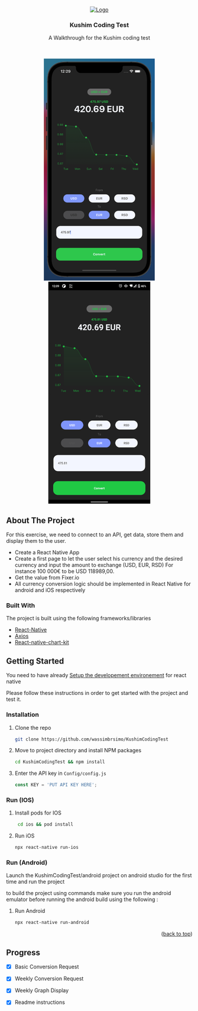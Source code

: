 <div id="top"></div>
<!--
*** Thanks for checking out the Best-README-Template. If you have a suggestion
*** that would make this better, please fork the repo and create a pull request
*** or simply open an issue with the tag "enhancement".
*** Don't forget to give the project a star!
*** Thanks again! Now go create something AMAZING! :D
-->



<!-- PROJECT SHIELDS -->
<!--
*** I'm using markdown "reference style" links for readability.
*** Reference links are enclosed in brackets [ ] instead of parentheses ( ).
*** See the bottom of this document for the declaration of the reference variables
*** for contributors-url, forks-url, etc. This is an optional, concise syntax you may use.
*** https://www.markdownguide.org/basic-syntax/#reference-style-links
-->


<!-- PROJECT LOGO -->
<br />
<div align="center">
  <a href="https://www.kushim.vc/">
    <img src="https://www.kushim.vc/assets/img/logo.png" alt="Logo" width="80" height="80">
  </a>

  <h3 align="center">Kushim Coding Test</h3>

  <p align="center">
    A Walkthrough for the Kushim coding test
    <br />
    <br />
    <br />
  </p>
</div>
<div align='center'>
<img src="images/screenshot1.png" alt="" height="600"  />
<img src="images/screenshot2.png" alt="" height="600"  />
</div>

<!-- ABOUT THE PROJECT [![Product Name Screen Shot][product-screenshot]](https://example.com)
-->
## About The Project


For this exercise, we need to connect to an API, get data, store them and display them to the user.
*  Create a React Native App
*  Create a first page to let the user select his currency and the desired currency and input the amount to exchange (USD, EUR, RSD)
For instance 100 000€ to be USD 118989,00.
*  Get the value from Fixer.io
*  All currency conversion logic should be implemented in React Native for android and iOS respectively




### Built With

The project is built using the following frameworks/libraries

* [React-Native](https://reactnative.dev/)
* [Axios](https://github.com/axios/axios/)
* [React-native-chart-kit](https://github.com/indiespirit/react-native-chart-kit)

<!-- GETTING STARTED -->
## Getting Started
You need to have already [Setup the developement environement](https://reactnative.dev/docs/environment-setup) for react native

Please follow these instructions in order to get started with the project and test it.

### Installation


1. Clone the repo
   ```sh
   git clone https://github.com/wassimbrsimo/KushimCodingTest
   ```
3. Move to project directory and install NPM packages
   ```sh
   cd KushimCodingTest && npm install
   ```
4. Enter the API key in `Config/config.js`
   ```js
   const KEY = 'PUT API KEY HERE';
   ```

### Run (IOS)

1. Install pods for IOS
   ```sh
    cd ios && pod install
   ```
1. Run iOS 
   ```sh
   npx react-native run-ios
   ```

### Run (Android)

Launch the KushimCodingTest/android project on android studio for the first time and run the project

to build the project using commands make sure you run the android emulator before running the android build using the following :

1. Run Android 
   ```sh
   npx react-native run-android
   ```

<p align="right">(<a href="#top">back to top</a>)</p>

<!-- ROADMAP -->
## Progress

- [x] Basic Conversion Request
- [x] Weekly Conversion Request
- [x] Weekly Graph Display
- [x] Readme instructions



[product-screenshot]: images/screenshot1.png
[product-screenshot2]: images/screenshot2.png
